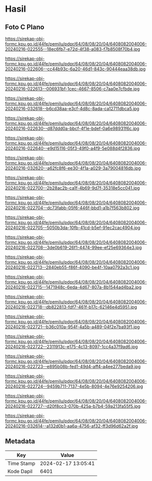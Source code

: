 # Hasil

## Foto C Plano

https://sirekap-obj-formc.kpu.go.id/44fe/pemilu/pdpr/64/08/08/20/04/6408082004006-20240216-022555--18ec6fb7-e72d-4f38-a083-f7b8508f70b4.jpg

https://sirekap-obj-formc.kpu.go.id/44fe/pemilu/pdpr/64/08/08/20/04/6408082004006-20240216-022606--cc44b93c-6a20-46d1-843c-90444eaa38db.jpg

https://sirekap-obj-formc.kpu.go.id/44fe/pemilu/pdpr/64/08/08/20/04/6408082004006-20240216-022613--006931bf-1cec-4667-8506-c7aa0e7cfbde.jpg

https://sirekap-obj-formc.kpu.go.id/44fe/pemilu/pdpr/64/08/08/20/04/6408082004006-20240216-032618--b6cd38aa-e3cf-4d8c-8ada-ca12711dbca5.jpg

https://sirekap-obj-formc.kpu.go.id/44fe/pemilu/pdpr/64/08/08/20/04/6408082004006-20240216-022630--d87ddd0a-bbcf-4f1e-bdef-0a6e98931f6c.jpg

https://sirekap-obj-formc.kpu.go.id/44fe/pemilu/pdpr/64/08/08/20/04/6408082004006-20240216-022640--e9d15116-05f3-49f0-a4f9-5e088d4f2836.jpg

https://sirekap-obj-formc.kpu.go.id/44fe/pemilu/pdpr/64/08/08/20/04/6408082004006-20240216-032620--a62fc8f6-ee30-4f1a-a029-3a79004816db.jpg

https://sirekap-obj-formc.kpu.go.id/44fe/pemilu/pdpr/64/08/08/20/04/6408082004006-20240216-022700--2b28ac2b-ca1f-4b69-9d7f-35318e5cc041.jpg

https://sirekap-obj-formc.kpu.go.id/44fe/pemilu/pdpr/64/08/08/20/04/6408082004006-20240216-022704--dc73fabb-05f6-446f-bbd1-a1b7f563b802.jpg

https://sirekap-obj-formc.kpu.go.id/44fe/pemilu/pdpr/64/08/08/20/04/6408082004006-20240216-022705--5050b3da-10fb-41cd-b5ef-91ec2cac4904.jpg

https://sirekap-obj-formc.kpu.go.id/44fe/pemilu/pdpr/64/08/08/20/04/6408082004006-20240216-022708--3de0b619-26f1-4474-99ee-ef25e69364e3.jpg

https://sirekap-obj-formc.kpu.go.id/44fe/pemilu/pdpr/64/08/08/20/04/6408082004006-20240216-022713--2840eb55-f86f-4090-be4f-10aa0792a3c1.jpg

https://sirekap-obj-formc.kpu.go.id/44fe/pemilu/pdpr/64/08/08/20/04/6408082004006-20240216-022715--1471948c-6eda-4d67-807a-8b1544ad4ba2.jpg

https://sirekap-obj-formc.kpu.go.id/44fe/pemilu/pdpr/64/08/08/20/04/6408082004006-20240216-022718--db822813-fdf7-461f-b17c-62146e4d5951.jpg

https://sirekap-obj-formc.kpu.go.id/44fe/pemilu/pdpr/64/08/08/20/04/6408082004006-20240216-022721--b36c010a-954f-4a5b-a489-04f2e7ba93f1.jpg

https://sirekap-obj-formc.kpu.go.id/44fe/pemilu/pdpr/64/08/08/20/04/6408082004006-20240216-022722--2311913c-e175-4c13-8097-1cc4a37f9ad6.jpg

https://sirekap-obj-formc.kpu.go.id/44fe/pemilu/pdpr/64/08/08/20/04/6408082004006-20240216-022723--e895b08b-fed1-49d4-aff4-a4ee277beda9.jpg

https://sirekap-obj-formc.kpu.go.id/44fe/pemilu/pdpr/64/08/08/20/04/6408082004006-20240216-022724--9459b711-7137-4e5b-8094-4e76e9254206.jpg

https://sirekap-obj-formc.kpu.go.id/44fe/pemilu/pdpr/64/08/08/20/04/6408082004006-20240216-022727--d20f8cc3-070b-425a-b7b4-59a213fa55f5.jpg

https://sirekap-obj-formc.kpu.go.id/44fe/pemilu/pdpr/64/08/08/20/04/6408082004006-20240216-032614--a132d0b1-aa6a-4756-af32-ff3d96d62a2f.jpg


## Metadata

| Key        | Value               |
| ---------- | ------------------- |
| Time Stamp | 2024-02-17 13:05:41 |
| Kode Dapil | 6401                |



